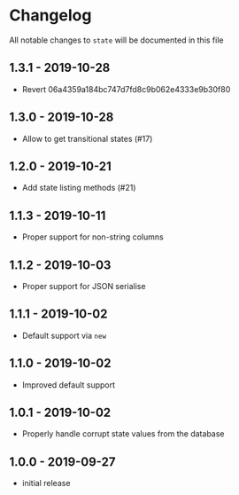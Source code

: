 # Changelog

All notable changes to `state` will be documented in this file

## 1.3.1 - 2019-10-28

- Revert 06a4359a184bc747d7fd8c9b062e4333e9b30f80

## 1.3.0 - 2019-10-28

- Allow to get transitional states (#17)

## 1.2.0 - 2019-10-21

- Add state listing methods (#21)

## 1.1.3 - 2019-10-11

- Proper support for non-string columns

## 1.1.2 - 2019-10-03

- Proper support for JSON serialise

## 1.1.1 - 2019-10-02

- Default support via `new`

## 1.1.0 - 2019-10-02

- Improved default support

## 1.0.1 - 2019-10-02

- Properly handle corrupt state values from the database

## 1.0.0 - 2019-09-27

- initial release
